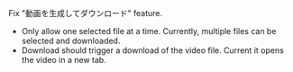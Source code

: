 Fix "動画を生成してダウンロード" feature.

- Only allow one selected file at a time. Currently, multiple files can be selected and downloaded.
- Download should trigger a download of the video file. Current it opens the video in a new tab.